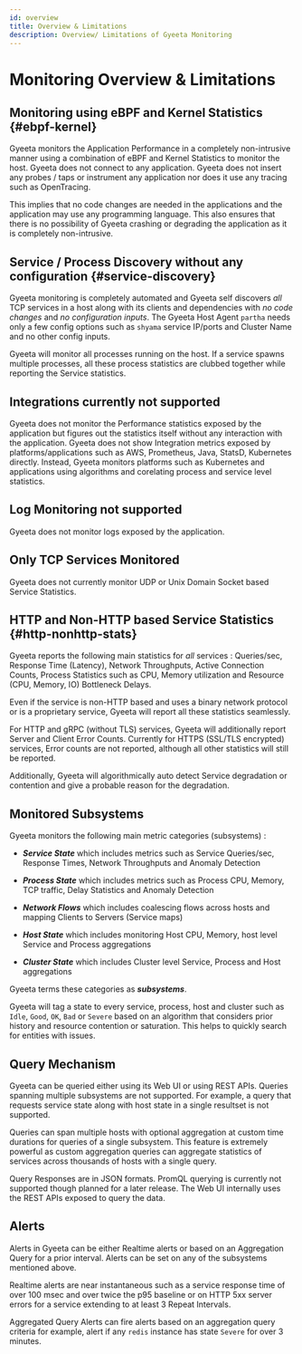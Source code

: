 ```yaml
---
id: overview
title: Overview & Limitations
description: Overview/ Limitations of Gyeeta Monitoring
---
```


# Monitoring Overview & Limitations

## Monitoring using eBPF and Kernel Statistics {#ebpf-kernel}

Gyeeta monitors the Application Performance in a completely non-intrusive manner using a combination of eBPF and Kernel Statistics to monitor the host. 
Gyeeta does not connect to any application. Gyeeta does not insert any probes / taps or instrument any application nor does it use any tracing such as OpenTracing.  

This implies that no code changes are needed in the applications and the application may use any programming language. This also ensures that there is no 
possibility of Gyeeta crashing or degrading the application as it is completely non-intrusive.

## Service / Process Discovery without any configuration {#service-discovery}

Gyeeta monitoring is completely automated and Gyeeta self discovers *all* TCP services in a host along with its clients and dependencies with *no code changes* 
and *no configuration inputs*. The Gyeeta Host Agent `partha` needs only a few config options such as `shyama` service IP/ports and Cluster Name and no other 
config inputs. 

Gyeeta will monitor all processes running on the host. If a service spawns multiple processes, all these process statistics are clubbed together while 
reporting the Service statistics.


## Integrations currently not supported

Gyeeta does not monitor the Performance statistics exposed by the application but figures out the statistics itself without any interaction with the application.
Gyeeta does not show Integration metrics exposed by platforms/applications such as AWS, Prometheus, Java, StatsD, Kubernetes directly. 
Instead, Gyeeta monitors platforms such as Kubernetes and applications using algorithms and corelating process and service level statistics. 

## Log Monitoring not supported

Gyeeta does not monitor logs exposed by the application.

## Only TCP Services Monitored

Gyeeta does not currently monitor UDP or Unix Domain Socket based Service Statistics.

## HTTP and Non-HTTP based Service Statistics {#http-nonhttp-stats}

Gyeeta reports the following main statistics for *all* services : Queries/sec, Response Time (Latency), Network Throughputs, Active Connection Counts, Process Statistics 
such as CPU, Memory utilization and Resource (CPU, Memory, IO) Bottleneck Delays. 

Even if the service is non-HTTP based and uses a binary network protocol or is a proprietary service, Gyeeta will report all these statistics seamlessly.

For HTTP and gRPC (without TLS) services, Gyeeta will additionally report Server and Client Error Counts. Currently for HTTPS (SSL/TLS encrypted) services, Error counts are 
not reported, although all other statistics will still be reported.

Additionally, Gyeeta will algorithmically auto detect Service degradation or contention and give a probable reason for the degradation.

## Monitored Subsystems

Gyeeta monitors the following main metric categories (subsystems) :

- ***Service State*** which includes metrics such as Service Queries/sec, Response Times, Network Throughputs and Anomaly Detection

- ***Process State*** which includes metrics such as Process CPU, Memory, TCP traffic, Delay Statistics and Anomaly Detection

- ***Network Flows*** which includes coalescing flows across hosts and mapping Clients to Servers (Service maps)

- ***Host State*** which includes monitoring Host CPU, Memory, host level Service and Process aggregations

- ***Cluster State*** which includes Cluster level Service, Process and Host aggregations

Gyeeta terms these categories as ***subsystems***. 

Gyeeta will tag a state to every service, process, host and cluster such as `Idle`, `Good`, `OK`, `Bad` or `Severe` based on an algorithm that 
considers prior history and resource contention or saturation. This helps to quickly search for entities with issues.

## Query Mechanism

Gyeeta can be queried either using its Web UI or using REST APIs. Queries spanning multiple subsystems are not supported.
For example, a query that requests service state along with host state in a single resultset is not supported.

Queries can span multiple hosts with optional aggregation at custom time durations for queries of a single subsystem. 
This feature is extremely powerful as custom aggregation queries can aggregate statistics of services across thousands of hosts with a single query.

Query Responses are in JSON formats. PromQL querying is currently not supported though planned for a later release. 
The Web UI internally uses the REST APIs exposed to query the data.

## Alerts

Alerts in Gyeeta can be either Realtime alerts or based on an Aggregation Query for a prior interval. Alerts can be set on any of the subsystems mentioned above. 

Realtime alerts are near instantaneous such as a service response time of over 100 msec and over twice the p95 baseline or on HTTP 5xx server errors for a service 
extending to at least 3 Repeat Intervals.

Aggregated Query Alerts can fire alerts based on an aggregation query criteria for example, alert if any `redis` instance has state `Severe` for over 3 minutes.



